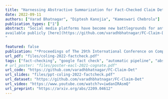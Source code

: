 ```yaml
---
title: "Harnessing Abstractive Summarization for Fact-Checked Claim Detection"
date: 2022-09-11
authors: ["Varad Bhatnagar", "Diptesh Kanojia", "Kameswari Chebrolu"]
publication_types: ["1"]
abstract: "Social media platforms have become new battlegrounds for anti-social elements, with misinformation being the weapon of choice. Fact-checking organizations try to debunk as many claims as possible while staying true to their journalistic processes but cannot cope with its rapid dissemination. We believe that the solution lies in partial automation of the fact-checking life cycle, saving human time for tasks which require high cognition. We propose a new workflow for efficiently detecting previously fact-checked claims that uses abstractive summarization to generate crisp queries. These queries can then be executed on a general-purpose retrieval system associated with a collection of previously fact-checked claims. We curate an abstractive text summarization dataset comprising noisy claims from Twitter and their gold summaries. It is shown that retrieval performance improves 2x by using popular out-of-the-box summarization models and 3x by fine-tuning them on the accompanying dataset compared to verbatim querying. Our approach achieves Recall@5 and MRR of 35% and  0.3, compared to baseline values of 10% and 0.1, respectively. Our dataset, code, and models are
available publicly [here](https://github.com/varadhbhatnagar/FC-Claim-Det/).
"

featured: false
publication: "*Proceedings of The 29th International Conference on Computational Linguistics (COLING 2022)*"
url_pdf: "files/coling-2022-factcheck.pdf"
tags: ["fact-checking", "google fact check", "automatic pipeline", "abstractive summarization", "twitter data", "social media", "misinformation"]
# url_poster: "files/poster-eacl-2021-cognate.pdf"
url_code: "https://github.com/varadhbhatnagar/FC-Claim-Det"
url_slides: "files/ppt-coling-2022-factcheck.pdf"
url_dataset: "https://github.com/varadhbhatnagar/FC-Claim-Det"
url_video: "https://www.youtube.com/watch?v=iwdanIRAsmQ"
url_preprint: "https://arxiv.org/abs/2209.04612"
---
```


